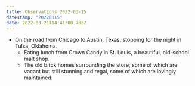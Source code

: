 ```yaml
---
title: Observations 2022-03-15
datestamp: "20220315"
date: 2022-03-21T14:41:00.782Z
---
```

- On the road from Chicago to Austin, Texas, stopping for the night in Tulsa, Oklahoma.
	- Eating lunch from Crown Candy in St. Louis, a beautiful, old-school malt shop.
	- The old brick homes surrounding the store, some of which are vacant but still stunning and regal, some of which are lovingly maintained.
